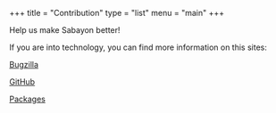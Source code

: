 +++
title = "Contribution"
type = "list"
menu = "main"
+++

Help us make Sabayon better!

If you are into technology, you can find more information on this sites:

[Bugzilla](https://bugs.sabayon.org/)

[GitHub](https://github.com/Sabayon/)

[Packages](https://packages.sabayon.org/)
